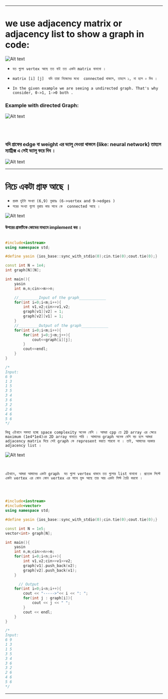 
---

# we use adjacency matrix or adjacency list to show a graph in code:

![Alt text](image-11.png)

- `যত গুলো vertex আছে তত বাই তত একটা matrix বানাবো ।`

- `matrix [i] [j]  যদি তারা নিজেদের মধ্যে  connected থাকলে, তাহলে ১, না হলে ০ দিব । `

- `In the given example we are seeing a undirected graph. That's why consider, 0->1, 1->0 both .`

### Example with directed Graph:

![Alt text](image-12.png)

<br> <br>

### যদি গ্রাফের edge বা weight এর ভ্যালু দেওয়া থাকলে (like: neural network) তাহলে ম্যাট্রিক্স এ সেই ভ্যালু করে দিব । 

![Alt text](image-13.png)

---

# নিচে একটা গ্রাফ আছে ।
- ` প্রথম দুইটা সংখ্যা (6,9) বুঝায়ঃ (6->vertex and 9->edges ) `
- ` পরের সংখ্যা গুলো বুঝায় কার সাথে কে  connected আছে । ` 

![Alt text](image-14.png)

#### উপরের গ্রাফটিকে কোডের মাধ্যমে implement কর । 

```cpp

#include<iostream>
using namespace std;

#define yasin {ios_base::sync_with_stdio(0);cin.tie(0);cout.tie(0);}

const int N = 1e4;
int graph[N][N];

int main(){
    yasin
    int m,n;cin>>m>>n;

    //_________Input of the graph____________
    for(int i=0;i<m;i++){
        int v1,v2;cin>>v1,v2;
        graph[v1][v2] = 1;
        graph[v2][v1] = 1;
    }
    //_________Output of the graph____________
    for(int i=0;i<m;i++){
        for(int j=0;j<m;j++){
            cout<<graph[i][j];
        }
        cout<<endl;
    }
}

/*
Input:
6 9
1 3
1 5
3 5
3 4
3 6
3 2
2 6
4 6
5 6
*/

```

` কিন্তু এইখানে সমস্যা হচ্ছে space complexity অনেক বেশি । আমরা cpp তে 2D array এর ক্ষেত্রে maximum (1e4*1e4)এর 2D array বানাতে পারি । আমাদের graph অনেক বেশি বড় হলে আমরা adjacency matrix দিয়ে সেই graph কে represent করতে পারবো না । তাই, আমাদের দরকার  adjacency list । `

![Alt text](image-15.png)

<br>

`এইখানে, আমরা আমাদের একটা graph  যত গুলো vertex থাকবে তত গুলোর list বানাবো । প্রত্যেক লিস্টে একটা vertex এর কোন কোন vertex এর সাথে যুক্ত আছে তার আর একটা লিস্ট তৈরি করবো । `

<br>

```cpp

#include<iostream>
#include<vector>
using namespace std;

#define yasin {ios_base::sync_with_stdio(0);cin.tie(0);cout.tie(0);}

const int N = 1e5;
vector<int> graph[N];

int main(){
    yasin
    int n,m;cin>>n>>m;
    for(int i=0;i<n;i++){
        int v1,v2;cin>>v1>>v2;
        graph[v1].push_back(v2);
        graph[v2].push_back(v1);
    }

      // Output
    for(int i=0;i<n;i++){
        cout << "----->"<< i << ": ";
        for(int j : graph[i]){
            cout << j << " ";
        }
        cout << endl;
    }
}

/*
Input:
6 9
1 3
1 5
3 5
3 4
3 6
3 2
2 6
4 6
5 6
*/
```

---

